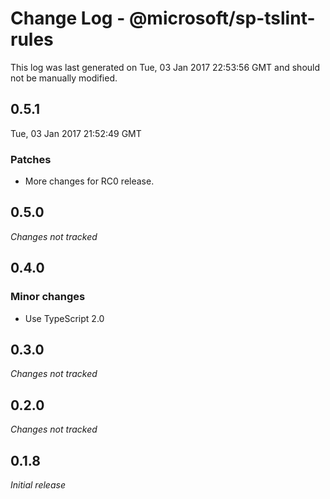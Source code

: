# Change Log - @microsoft/sp-tslint-rules

This log was last generated on Tue, 03 Jan 2017 22:53:56 GMT and should not be manually modified.

## 0.5.1
Tue, 03 Jan 2017 21:52:49 GMT

### Patches

- More changes for RC0 release.

## 0.5.0

*Changes not tracked*

## 0.4.0

### Minor changes

- Use TypeScript 2.0

## 0.3.0

*Changes not tracked*

## 0.2.0

*Changes not tracked*

## 0.1.8

*Initial release*

